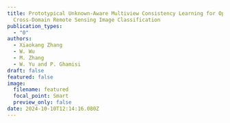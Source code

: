 ```yaml
---
title: Prototypical Unknown-Aware Multiview Consistency Learning for Open-Set
  Cross-Domain Remote Sensing Image Classification
publication_types:
  - "0"
authors:
  - Xiaokang Zhang
  - W. Wu
  - M. Zhang
  - W. Yu and P. Ghamisi
draft: false
featured: false
image:
  filename: featured
  focal_point: Smart
  preview_only: false
date: 2024-10-10T12:14:16.080Z
---
```

